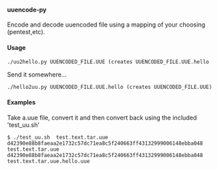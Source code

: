 #### uuencode-py
Encode and decode uuencoded file using a mapping of your choosing (pentest,etc).

#### Usage
```
./uu2hello.py UUENCODED_FILE.UUE (creates UUENCODED_FILE.UUE.hello
```

Send it somewhere...

```
./hello2uu.py UUENCODED_FILE.UUE.hello (creates UUENCODED_FILE.UUE)
```

#### Examples
Take a.uue file, convert it and then convert back using the included 'test_uu.sh'

```
$ ./test_uu.sh  test.text.tar.uue
d42390e88b8faeaa2e1732c57dc71ea8c5f240663ff43132999006148ebba048  test.text.tar.uue
d42390e88b8faeaa2e1732c57dc71ea8c5f240663ff43132999006148ebba048  test.text.tar.uue.hello.uue
```


